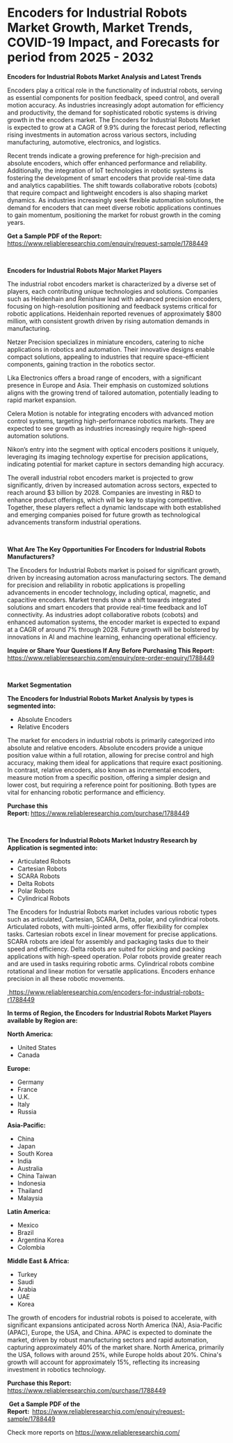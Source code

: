 <p><h1>Encoders for Industrial Robots Market Growth, Market Trends, COVID-19 Impact, and Forecasts for period from 2025 - 2032</h1></p><p><strong>Encoders for Industrial Robots Market Analysis and Latest Trends</strong></p>
<p><p>Encoders play a critical role in the functionality of industrial robots, serving as essential components for position feedback, speed control, and overall motion accuracy. As industries increasingly adopt automation for efficiency and productivity, the demand for sophisticated robotic systems is driving growth in the encoders market. The Encoders for Industrial Robots Market is expected to grow at a CAGR of 9.9% during the forecast period, reflecting rising investments in automation across various sectors, including manufacturing, automotive, electronics, and logistics.</p><p>Recent trends indicate a growing preference for high-precision and absolute encoders, which offer enhanced performance and reliability. Additionally, the integration of IoT technologies in robotic systems is fostering the development of smart encoders that provide real-time data and analytics capabilities. The shift towards collaborative robots (cobots) that require compact and lightweight encoders is also shaping market dynamics. As industries increasingly seek flexible automation solutions, the demand for encoders that can meet diverse robotic applications continues to gain momentum, positioning the market for robust growth in the coming years.</p></p>
<p><strong>Get a Sample PDF of the Report:&nbsp;</strong> <a href="https://www.reliableresearchiq.com/enquiry/request-sample/1788449?utm_campaign=2117&utm_medium=2&utm_source=Github&utm_content=ia&utm_term=13022025&utm_id=encoders-for-industrial-robots">https://www.reliableresearchiq.com/enquiry/request-sample/1788449</a></p>
<p>&nbsp;</p>
<p><strong>Encoders for Industrial Robots Major Market Players</strong></p>
<p><p>The industrial robot encoders market is characterized by a diverse set of players, each contributing unique technologies and solutions. Companies such as Heidenhain and Renishaw lead with advanced precision encoders, focusing on high-resolution positioning and feedback systems critical for robotic applications. Heidenhain reported revenues of approximately $800 million, with consistent growth driven by rising automation demands in manufacturing.</p><p>Netzer Precision specializes in miniature encoders, catering to niche applications in robotics and automation. Their innovative designs enable compact solutions, appealing to industries that require space-efficient components, gaining traction in the robotics sector.</p><p>Lika Electronics offers a broad range of encoders, with a significant presence in Europe and Asia. Their emphasis on customized solutions aligns with the growing trend of tailored automation, potentially leading to rapid market expansion.</p><p>Celera Motion is notable for integrating encoders with advanced motion control systems, targeting high-performance robotics markets. They are expected to see growth as industries increasingly require high-speed automation solutions.</p><p>Nikon’s entry into the segment with optical encoders positions it uniquely, leveraging its imaging technology expertise for precision applications, indicating potential for market capture in sectors demanding high accuracy.</p><p>The overall industrial robot encoders market is projected to grow significantly, driven by increased automation across sectors, expected to reach around $3 billion by 2028. Companies are investing in R&D to enhance product offerings, which will be key to staying competitive. Together, these players reflect a dynamic landscape with both established and emerging companies poised for future growth as technological advancements transform industrial operations.</p></p>
<p>&nbsp;</p>
<p><strong>What Are The Key Opportunities For Encoders for Industrial Robots Manufacturers?</strong></p>
<p><p>The Encoders for Industrial Robots market is poised for significant growth, driven by increasing automation across manufacturing sectors. The demand for precision and reliability in robotic applications is propelling advancements in encoder technology, including optical, magnetic, and capacitive encoders. Market trends show a shift towards integrated solutions and smart encoders that provide real-time feedback and IoT connectivity. As industries adopt collaborative robots (cobots) and enhanced automation systems, the encoder market is expected to expand at a CAGR of around 7% through 2028. Future growth will be bolstered by innovations in AI and machine learning, enhancing operational efficiency.</p></p>
<p><strong>Inquire or Share Your Questions If Any Before Purchasing This Report:</strong> <a href="https://www.reliableresearchiq.com/enquiry/pre-order-enquiry/1788449?utm_campaign=2117&utm_medium=2&utm_source=Github&utm_content=ia&utm_term=13022025&utm_id=encoders-for-industrial-robots">https://www.reliableresearchiq.com/enquiry/pre-order-enquiry/1788449</a></p>
<p>&nbsp;</p>
<p><strong>Market Segmentation</strong></p>
<p><strong>The Encoders for Industrial Robots Market Analysis by types is segmented into:</strong></p>
<p><ul><li>Absolute Encoders</li><li>Relative Encoders</li></ul></p>
<p><p>The market for encoders in industrial robots is primarily categorized into absolute and relative encoders. Absolute encoders provide a unique position value within a full rotation, allowing for precise control and high accuracy, making them ideal for applications that require exact positioning. In contrast, relative encoders, also known as incremental encoders, measure motion from a specific position, offering a simpler design and lower cost, but requiring a reference point for positioning. Both types are vital for enhancing robotic performance and efficiency.</p></p>
<p><strong>Purchase this Report:&nbsp;</strong><a href="https://www.reliableresearchiq.com/purchase/1788449?utm_campaign=2117&utm_medium=2&utm_source=Github&utm_content=ia&utm_term=13022025&utm_id=encoders-for-industrial-robots">https://www.reliableresearchiq.com/purchase/1788449</a></p>
<p>&nbsp;</p>
<p><strong>The Encoders for Industrial Robots Market Industry Research by Application is segmented into:</strong></p>
<p><ul><li>Articulated Robots</li><li>Cartesian Robots</li><li>SCARA Robots</li><li>Delta Robots</li><li>Polar Robots</li><li>Cylindrical Robots</li></ul></p>
<p><p>The Encoders for Industrial Robots market includes various robotic types such as articulated, Cartesian, SCARA, Delta, polar, and cylindrical robots. Articulated robots, with multi-jointed arms, offer flexibility for complex tasks. Cartesian robots excel in linear movement for precise applications. SCARA robots are ideal for assembly and packaging tasks due to their speed and efficiency. Delta robots are suited for picking and packing applications with high-speed operation. Polar robots provide greater reach and are used in tasks requiring robotic arms. Cylindrical robots combine rotational and linear motion for versatile applications. Encoders enhance precision in all these robotic movements.</p></p>
<p><a href="https://www.reliableresearchiq.com/encoders-for-industrial-robots-r1788449?utm_campaign=2117&utm_medium=2&utm_source=Github&utm_content=ia&utm_term=13022025&utm_id=encoders-for-industrial-robots">&nbsp;https://www.reliableresearchiq.com/encoders-for-industrial-robots-r1788449</a></p>
<p><strong>In terms of Region, the Encoders for Industrial Robots Market Players available by Region are:</strong></p>
<p>
    <p> <strong> North America: </strong>
        <ul>
            <li>United States</li>
            <li>Canada</li>
        </ul>
        </p> 
    <p> <strong> Europe: </strong>
        <ul>
            <li>Germany</li>
            <li>France</li>
            <li>U.K.</li>
            <li>Italy</li>
            <li>Russia</li>
        </ul>
        </p> 
    <p> <strong> Asia-Pacific: </strong>
        <ul>
            <li>China</li>
            <li>Japan</li>
            <li>South Korea</li>
            <li>India</li>
            <li>Australia</li>
            <li>China Taiwan</li>
            <li>Indonesia</li>
            <li>Thailand</li>
            <li>Malaysia</li>
        </ul>
        </p> 
    <p> <strong> Latin America: </strong>
        <ul>
            <li>Mexico</li>
            <li>Brazil</li>
            <li>Argentina Korea</li>
            <li>Colombia</li>
        </ul>
        </p> 
    <p> <strong> Middle East & Africa: </strong>
        <ul>
            <li>Turkey</li>
            <li>Saudi</li>
            <li>Arabia</li>
            <li>UAE</li>
            <li>Korea</li>
        </ul>
    </p>
    </p>
<p><p>The growth of encoders for industrial robots is poised to accelerate, with significant expansions anticipated across North America (NA), Asia-Pacific (APAC), Europe, the USA, and China. APAC is expected to dominate the market, driven by robust manufacturing sectors and rapid automation, capturing approximately 40% of the market share. North America, primarily the USA, follows with around 25%, while Europe holds about 20%. China's growth will account for approximately 15%, reflecting its increasing investment in robotics technology.</p></p>
<p><strong>Purchase this Report: </strong><a href="https://www.reliableresearchiq.com/purchase/1788449?utm_campaign=2117&utm_medium=2&utm_source=Github&utm_content=ia&utm_term=13022025&utm_id=encoders-for-industrial-robots">https://www.reliableresearchiq.com/purchase/1788449</a></p>
<p>&nbsp;<strong>Get a Sample PDF of the Report:&nbsp;&nbsp;</strong><a href="https://www.reliableresearchiq.com/enquiry/request-sample/1788449?utm_campaign=2117&utm_medium=2&utm_source=Github&utm_content=ia&utm_term=13022025&utm_id=encoders-for-industrial-robots">https://www.reliableresearchiq.com/enquiry/request-sample/1788449</a></p>
<p><strong></strong></p>
<p>Check more reports on <a href="https://www.reliableresearchiq.com/?utm_campaign=2117&utm_medium=2&utm_source=Github&utm_content=ia&utm_term=13022025&utm_id=encoders-for-industrial-robots">https://www.reliableresearchiq.com/</a></p>